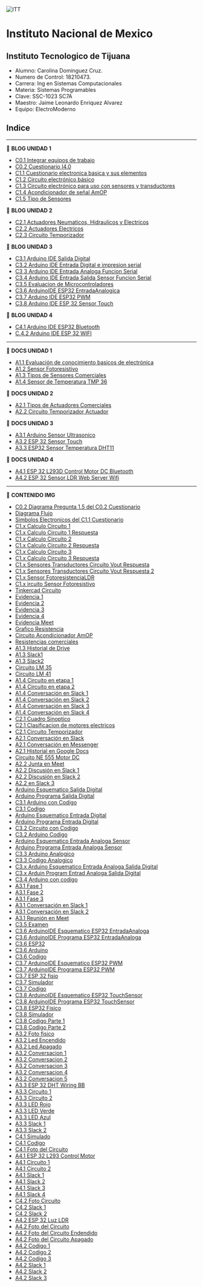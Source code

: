  ![ITT](/Img/itt.jpg)
 
# Instituto Nacional de Mexico
## Instituto Tecnologico de Tijuana
- Alumno: Carolina Dominguez Cruz.
- Numero de Control: 18210473.
- Carrera: Ing en Sistemas Computacionales
- Materia: Sistemas Programables
- Clave: SSC-1023 SC7A
- Maestro: Jaime Leonardo Enriquez Alvarez
- Equipo: ElectroModerno

## Indice
---
:blue_book: **BLOG UNIDAD 1**

- [C0.1 Integrar equipos de trabajo](Blog/C0.1_Integrar_equipos_de_trabajo.md)
- [C0.2 Cuestionario I4.0](Blog/C0.2_Cuestionario_I4.0.md)
- [C1.1 Cuestionario electronica basica y sus elementos](Blog/C1.1_Cuestionario_electrónica_básica_y_sus_elementos.md)
- [C1.2 Circuito electrónico básico](Blog/C1.2_Circuito_electrónico_básico.md)
- [C1.3 Circuito electrónico para uso con sensores y transductores](Blog/C1.3_Circuito_electrónico_para_uso_con_sensores_y_transductores.md)
- [C1.4 Acondicionador de señal AmOP](Blog/C1.4_Acondicionador_de_senal_AmOP.md)
- [C1.5 Tipo de Sensores](Blog/C1.5_Tipos_de_sensores.md)


:blue_book: **BLOG UNIDAD 2**
- [C2.1 Actuadores Neumaticos, Hidraulicos y Electricos](Blog/C2.1_ActuadoresNeumaticosHidraulicos.md)
- [C2.2 Actuadores Electricos](Blog/C2.2_Actuadores_electricos.md)
- [C2.3 Circuito Temporizador](Blog/C2.3_CircuitoTemporizador555.md)

:blue_book: **BLOG UNIDAD 3**

- [C3.1 Arduino IDE Salida Digital](Blog/C3.1_ArduinoIDE_SalidaDigital.md)
- [C3.2 Arduino IDE Entrada Digital e impresion serial](Blog/C3.2_ArduinoIDE_EntradaDigitalImpresionSerial.md)
- [C3 3 Arduino IDE Entrada Analoga Funcion Serial](Blog/C3.3_ArduinoIDE_EntradaAnalogaFuncionSerial.md)
- [C3.4 Arduino IDE Entrada Salida Sensor Funcion Serial](Blog/C3.4_ArduinoIDE_EntradaSalidaSensorFuncionSerial.md)
- [C3.5 Evaluacion de Microcontroladores](Blog/C3.5_EvaluacionMicrocontroladores.md)
- [C3.6 ArduinoIDE ESP32 EntradaAnalogica](Blog/C3.6_ArduinoIDE_ESP32_EntradaAnalogica.md)
- [C3.7 Arduino IDE ESP32 PWM](Blog/C3.7_ArduinoIDE_ESP32_PWM.md)
- [C3.8 Arduino IDE ESP 32 Sensor Touch](Blog/C3.8_ArduinoIDE_ESP32_SensorTouch.md)

:blue_book: **BLOG UNIDAD 4**

- [C4.1 Arduino IDE ESP32 Bluetooth](Blog/C4.1_ArduinoIDE_ESP32_Bluetooth.md)
- [C.4.2 Arduino IDE ESP 32 WIFI](Blog/C4.2_ArduinoIDE_ESP32_Wi-Fi.md)
  
---

:green_book: **DOCS UNIDAD 1**

- [A1.1 Evaluación de conocimiento basicos de electrónica](Docs/A1.1_Evaluación_de_conocimiento_basicos_de_electrónica.md)
- [A1.2 Sensor Fotoresistivo](Docs/A.1.2_Sensor_Fotoresistivo.md)
- [A1.3 Tipos de Sensores Comerciales](Docs/A1.3_Tipos_Sensores_Comerciales.md)
- [A1.4 Sensor de Temperatura TMP 36](Docs/A1.4_Sensor_Temperatura_TMP36.md)

:green_book: **DOCS UNIDAD 2**

- [A2.1 Tipos de Actuadores Comerciales](Docs/A2.1_Tipos_Actuadores_Comerciales.md)
- [A2.2 Circuito Temporizador Actuador](Docs/A2.2_Circuito_temporizador_actuador.md)


:green_book: **DOCS UNIDAD 3**

- [A3.1 Arduino Sensor Ultrasonico](Docs/A3.1_Arduino_SensorUltrasonico.md)
- [A3.2 ESP 32 Sensor Touch](Docs/A3.2_ESP32_SensorTouch.md)
- [A3.3 ESP32 Sensor Temperatura DHT11](Docs/A3.3_ESP32_SensorTemperatura_DHT11.md)
  

 :green_book: **DOCS UNIDAD 4**

- [A4.1 ESP 32 L293D Control Motor DC Bluetooth](Docs/A4.1_ESP32_L293D_ControlMotorDC_Bluetooth.md)
- [A4.2 ESP 32 Sensor LDR Web Server Wifi](Docs/A4.2_ESP32_SensorLDR_WebServer_Wifi.md)


---
:orange_book: **CONTENIDO IMG**

- [C0.2 Diagrama Pregunta 1.5 del C0.2 Cuestionario](Img/Pregunta15.drawio.png)
- [Diagrama Flujo](Img/Flujo.drawio.png)
- [Simbolos Electronicos del C1.1 Cuestionario](Img/C1.x_SimbolosElectronicos.png)
- [C1.x Calculo Circuito 1](Img/C1.x_CalculoCircuito-1.png)
- [C1.x Calculo Circuito 1 Respuesta](Img/C1.x_CalculoCircuito_Respuesta.png)
- [C1.x Calculo Circuito 2](Img/C1.x_CalculoCircuito-2.png)
- [C1.x Calculo Circuito 2 Respuesta](Img/C1.x_CalculoCircuito-2_Respuesta.png)
- [C1.x Calculo Circuito 3](Img/C1.x_CalculoCircuito-3.png)
- [C1.x Calculo Circuito 3 Respuesta](Img/C1.x_CalculoCircuito-3_Respuesta.png)
- [C1.x Sensores Transductores Circuito Vout Respuesta](Img/C1.x_SensoresTransductoresCircuitoVout.png)
- [C1.x Sensores Transductores Circuito Vout Respuesta 2](Img/C1.x_SensoresTransductoresCircuitoVout2.png)
- [C1.x Sensor FotoresistenciaLDR](Img/C1.x_Sensor_FotoresistenciaLDR.png)
- [C1.x ircuito Sensor Fotoresistivo](Img/C1.x_CircuitoSensorFotoresistivo.png)
- [Tinkercad Circuito](Img/tinkercad_circuito.png)
- [Evidencia 1](Img/Evidencia1.png)
- [Evidencia 2](Img/evidencia2.png)
- [Evidencia 3](Img/Evidencia3.png)
- [Evidencia 4](Img/evidencia4.png)
- [Evidencia Meet](Img/Meet.jpg)
- [Grafico Resistencia](Img/resistencia_votaje.png)
- [Circuito Acondicionador AmOP](Img/C1.x_CircuitoAcondicionadorAmOP.png)
- [Resistencias comerciales](Img/ResistenciasComerciales.png)
- [A1.3 Historial de Drive](Img/A1.3_drive_historial.png)
- [A1.3 Slack1](Img/A1.3_slack_1.png)
- [A1.3 Slack2](Img/A1.3_slack_2.png)
- [Circuito LM 35](Img/C1.x_CircuitoLM35_Etapa1.png)
- [Circuito LM 41](Img/C1.x_CircuitoLM741_Etapa2.png)
- [A1.4 Circuito en etapa 1](Img/A1.4_etapa1_circuito.png)
- [A1.4 Circuito en etapa 2](Img/A1.4_etapa2_circuito.png)
- [A1.4 Conversación en Slack 1](Img/A1.4_slack_1.png)
- [A1.4 Conversación en Slack 2](Img/A1.4_slack_2.png)
- [A1.4 Conversación en Slack 3](Img/A1.4_slack_3.png)
- [A1.4 Conversación en Slack 4](Img/A1.4_slack_4.png)
- [C2.1 Cuadro Sinoptico](/Img/C2.1_Cuadro_sinóptico.png)
- [C2.1 Clasificacion de motores electricos](/Img/C2.2_motores_eléctricos.png)
- [C2.1 Circuito Temporizador](/Img/C2.x_CircuitoTemporizadorNE555.png)
- [A2.1 Conversación en Slack](/Img/A2.1_slack_1.png)
- [A2.1 Conversación en Messenger](/Img/A2.1_messenger_1.png)
- [A2.1 Historial en Google Docs](/Img/A2.1_drive_historial.png)
- [Circuito NE 555 Motor DC](/Img/C2.x_CircuitoNe555MotorDC.png)
- [A2.2 Junta en Meet](/Img/A2.2_meet.png)
- [A2.2 Discusión en Slack 1](/Img/A2.2_slack1.png)
- [A2.2 Discusión en Slack 2](/Img/A2.2_slack2.png)
- [A2.2 en Slack 3](/Img/A2.2_slack3.png)
- [Arduino Esquematico Salida Digital](/Img/C3.x_ArduinoEsquematicoSalidaDigital.png)
- [Arduino Programa Salida Digital](/Img/C3.x_ArduinoProgramaSalidaDigital.png)
- [C3.1 Arduino con Codigo](/Img/C3.1_AduinoCodigo.png)
- [C3.1 Codigo](/Img/C3.1_Codigo.png)
- [Arduino Esquematico Entrada Digital](/Img/C3.x_ArduinoEsquematicoEntradaDigital.png)
- [Arduino Programa Entrada Digital](/Img/C3.x_ArduinoProgramaEntradaDigital.png)
- [C3.2 Circuito con Codigo](/Img/C3.2_CircuitoCodigo.png)
- [C3.2 Arduino Codigo](/Img/C3.2_ArduinoCodigo.png)
- [Arduino Esquematico Entrada Analoga Sensor](/Img/C3.x_ArduinoEsquematicoEntradaAnalogaSensor.png)
- [Arduino Programa Entrada Analoga Sensor](/Img/C3.x_ArduinoProgramaEntradaAnalogaSensor.png)
- [C3.3 Arduino Analogico](/Img/C3.3_ArduinoCodigo.png)
- [C3.3 Codigo Analogico](/Img/C3.3_Codigo.png)
- [C3.x Arduino Esquematico Entrada Analoga Salida Digital](/Img/C3.x_ArduinoEsquematicoEntradaAnalogaSalidaDigital.png)
- [C3.x Arduin Program Entrad Analoga Salida Digital](/Img/C3.x_ArduinoProgramaEntradaAnalogaSalidaDigital.png)
- [C3.4 Arduino con codigo](/Img/C3.4_ArduinoCodigo.PNG)
- [A3.1 Fase 1](/Img/A3.1_circuito_1.png)
- [A3.1 Fase 2](/Img/A3.1_circuito_2.png)
- [A3.1 Fase 3](/Img/A3.1_circuito_3.png)
- [A3.1 Conversación en Slack 1](/Img/A3.1_slack_1.png)
- [A3.1 Conversación en Slack 2](/Img/A3.1_slack_2.png)
- [A3.1 Reunión en Meet](/Img/A3.1_meet.png)
- [C3.5 Examen](/Img/A3.5_CarolinaDominguezCruz_ElectroModerno.png)
- [C3.6 ArduinoIDE Esquematico ESP32 EntradaAnaloga](/Img/C3.x_ArduinoIDE_Esquematico_ESP32_EntradaAnaloga.png)
- [C3.6 ArduinoIDE Programa ESP32 EntradaAnaloga](/Img/C3.x_ArduinoIDE_Programa_ESP32_EntradaAnaloga.png)
- [C3.6 ESP32](/Img/C3.6_ESP32.jpg)
- [C3.6 Arduino](/Img/C3.6_Arduino.png)
- [C3.6 Codigo](/Img/C3.6_Codigo.png)
- [C3.7 ArduinoIDE Esquematico ESP32 PWM](/Img/C3.x_ArduinoIDE_Esquematico_ESP32_PWM.png)
- [C3.7 ArduinoIDE Programa ESP32 PWM](/Img/C3.x_ArduinoIDE_Programa_ESP32_PWM.png)
- [C3.7 ESP 32 fisio](/Img/C3.7_ESP32.jpg)
- [C3.7 Simulador](/Img/C3.7_Simulado.png)
- [C3.7 Codigo](/Img/C3.7_Codigo.png)
- [C3.8 ArduinoIDE Esquematico ESP32 TouchSensor](/Img/C3.8_ArduinoIDE_Esquematico_ESP32_TouchSensor.png)
- [C3.8 ArduinoIDE Programa ESP32 TouchSensor](/Img/C3.8_ArduinoIDE_Programa_ESP32_TouchSensor.png)
- [C3.8 ESP32 Fisico](/Img/C3.8_foto.jpg)
- [C3.8 Simulador](/Img/C3.8_Simulado.png)
- [C3.8 Codigo Parte 1](/Img/C3.8_Codigo1.png)
- [C3.8 Codigo Parte 2](/Img/C3.8_Codigo2.png)
- [A3.2 Foto fisico](/Img/A3.2_foto.jpg)
- [A3.2 Led Encendido](/Img/A3.2_LedEncendido.PNG)
- [A3.2 Led Apagado](/Img/A3.2_LedApagado.PNG)
- [A3.2 Conversacion 1](/Img/A3.2_Conversacion1.PNG)
- [A3.2 Conversacion 2](/Img/A3.2_Conversacion2.PNG)
- [A3.2 Conversacion 3](/Img/A3.2_Conversacion3.PNG)
- [A3.2 Conversacion 4](/Img/A3.2_Conversacion4.PNG)
- [A3.2 Conversacion 5](/Img/A3.2_Meet.PNG)
- [A3.3 ESP 32 DHT Wiring BB](/Img/C3.x_ESP32_DHT_wiring_bb.png)
- [A3.3 Circuito 1](/Img/A3.3_Circuito1.jpg)
- [A3.3 Circuito 2](/Img/A3.3_Circuito2.jpg)
- [A3.3 LED Rojo](/Img/A3.3_Rojo.png)
- [A3.3 LED Verde](/Img/A3.3_Verde.png)
- [A3.3 LED Azul](/Img/A3.3_Azul.png)
- [A3.3 Slack 1](/Img/A3.3_Slack1.PNG)
- [A3.3 Slack 2](/Img/A3.3_Slack2.PNG)
- [C4.1 Simulado](/Img/C4.1_Simulacion.PNG)
- [C4.1 Codigo](/Img/C4.1_Codigo.PNG)
- [C4.1 Foto del Circuito](/Img/C4.1_foto.jpg)
- [A4.1 ESP 32 L293 Control Motor](/Img/C4.x_ESP32_L293_ControlMotor.png)
- [A4.1 Circuito 1](/Img/A4.1_foto_1.jpg)
- [A4.1 Circuito 2](/Img/A4.1_foto_2.jpg) 
- [A4.1 Slack 1](/Img/A4.1_Slack1.PNG)
- [A4.1 Slack 2](/Img/A4.1_Slack2.PNG)
- [A4.1 Slack 3](/Img/A4.1_Slack3.PNG)
- [A4.1 Slack 4](/Img/A4.1_Slack4.PNG)
- [C4.2 Foto Circuito](/Img/C4.2_foto.jpg)
- [C4.2 Slack 1](/Img/C4.2_Slack1.PNG)
- [C4.2 Slack 2](/Img/C4.2_Slack2.PNG)
- [A4.2 ESP 32 Luz LDR](/Img/C4.x_ESP32_Luz_LDR.jpg)
- [A4.2 Foto del Circuito](/Img/A4.2_foto.jpg)
- [A4.2 Foto del Circuito Endendido](/Img/A4.2_Encendido.PNG)
- [A4.2 Foto del Circuito Apagado](/Img/A4.2_Apagado.PNG)
- [A4.2 Codigo 1](/Img/A4.2_Codigo1.png)
- [A4.2 Codigo 2](/Img/A4.2_Codigo2.png)
- [A4.2 Codigo 3](/Img/A4.2_Codigo3.png)
- [A4.2 Slack 1](/Img/A4.2_Slack1.PNG)
- [A4.2 Slack 2](/Img/A4.2_Slack2.PNG)
- [A4.2 Slack 3](/Img/A4.2_Slack3.PNG)

   
